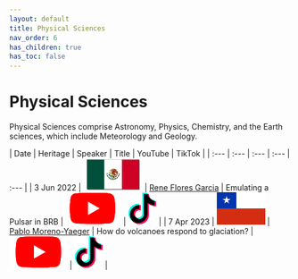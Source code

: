 ```yaml
---
layout: default
title: Physical Sciences
nav_order: 6
has_children: true
has_toc: false
---
```


# Physical Sciences

Physical Sciences comprise Astronomy, Physics, Chemistry, and the Earth sciences, which include Meteorology and Geology.

| Date | Heritage | Speaker | Title | YouTube | TikTok | 
| :---   | :--- | :--- | :---  | :--- | 
| 3 Jun 2022 | ![](../../assets/pics/flags/mexico.png) | [Rene Flores Garcia](https://solislemuslab.github.io/el-zoominario/topics/physical-sci/reneflores.html) | Emulating a Pulsar in BRB |[![youtube (653k)](../../assets/icons16/youtube.png)](https://youtu.be/wc1Yr5N_jA0) | [![tiktok (653k)](../../assets/icons16/tiktok.png)](https://www.tiktok.com/@latinxinstem/video/7105538567560039723) |
| 7 Apr 2023 | ![](../../assets/pics/flags/chile.png) | [Pablo Moreno-Yaeger](https://solislemuslab.github.io/el-zoominario/topics/physical-sci/pablomoreno.html) | How do volcanoes respond to glaciation? | [![youtube (653k)](../../assets/icons16/youtube.png)](https://youtu.be/bMQfIN6DXvw) | [![tiktok (653k)](../../assets/icons16/tiktok.png)](https://www.tiktok.com/@latinxinstem/video/7219446404513598766?is_from_webapp=1&sender_device=pc&web_id=7198957279043405354) |